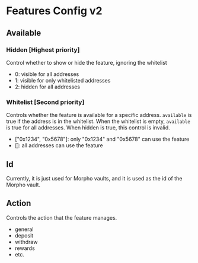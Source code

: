 # Features Config v2

## Available

### Hidden [Highest priority]
Control whether to show or hide the feature, ignoring the whitelist
- 0: visible for all addresses
- 1: visible for only whitelisted addresses
- 2: hidden for all addresses

### Whitelist [Second priority]
Controls whether the feature is available for a specific address. `available` is true if the address is in the whitelist. When the whitelist is empty, `available` is true for all addresses. When hidden is true, this control is invalid.
- ["0x1234", "0x5678"]: only "0x1234" and "0x5678" can use the feature
- []: all addresses can use the feature

## Id
Currently, it is just used for Morpho vaults, and it is used as the id of the Morpho vault.

## Action
Controls the action that the feature manages.
- general
- deposit
- withdraw
- rewards
- etc.
